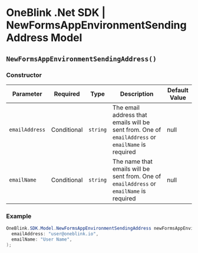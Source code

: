# OneBlink .Net SDK | NewFormsAppEnvironmentSendingAddress Model

## `NewFormsAppEnvironmentSendingAddress()`

### Constructor

| Parameter      | Required    | Type     | Description                                                                                       | Default Value |
| -------------- | ----------- | -------- | ------------------------------------------------------------------------------------------------- | ------------- |
| `emailAddress` | Conditional | `string` | The email address that emails will be sent from. One of `emailAddress` or `emailName` is required | null          |
| `emailName`    | Conditional | `string` | The name that emails will be sent from. One of `emailAddress` or `emailName` is required          | null          |

### Example

```c#
OneBlink.SDK.Model.NewFormsAppEnvironmentSendingAddress newFormsAppEnvironmentSendingAddress = new OneBlink.SDK.Model.NewFormsAppEnvironmentSendingAddress(
  emailAddress: "user@oneblink.io",
  emailName: "User Name",
);

```
